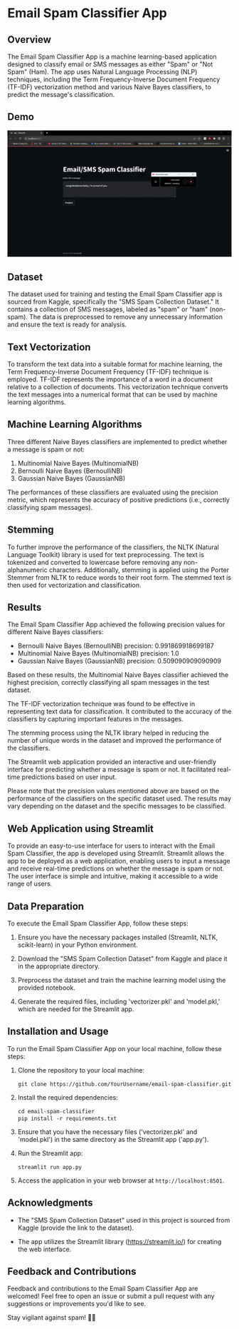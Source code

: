 # Email Spam Classifier App

## Overview

The Email Spam Classifier App is a machine learning-based application designed to classify email or SMS messages as either "Spam" or "Not Spam" (Ham). The app uses Natural Language Processing (NLP) techniques, including the Term Frequency-Inverse Document Frequency (TF-IDF) vectorization method and various Naive Bayes classifiers, to predict the message's classification.

## Demo

![Email Spam Classifier Demo](spam-demo.gif)

## Dataset

The dataset used for training and testing the Email Spam Classifier app is sourced from Kaggle, specifically the "SMS Spam Collection Dataset." It contains a collection of SMS messages, labeled as "spam" or "ham" (non-spam). The data is preprocessed to remove any unnecessary information and ensure the text is ready for analysis.

## Text Vectorization

To transform the text data into a suitable format for machine learning, the Term Frequency-Inverse Document Frequency (TF-IDF) technique is employed. TF-IDF represents the importance of a word in a document relative to a collection of documents. This vectorization technique converts the text messages into a numerical format that can be used by machine learning algorithms.

## Machine Learning Algorithms

Three different Naive Bayes classifiers are implemented to predict whether a message is spam or not:

1. Multinomial Naive Bayes (MultinomialNB)
2. Bernoulli Naive Bayes (BernoulliNB)
3. Gaussian Naive Bayes (GaussianNB)

The performances of these classifiers are evaluated using the precision metric, which represents the accuracy of positive predictions (i.e., correctly classifying spam messages).

## Stemming

To further improve the performance of the classifiers, the NLTK (Natural Language Toolkit) library is used for text preprocessing. The text is tokenized and converted to lowercase before removing any non-alphanumeric characters. Additionally, stemming is applied using the Porter Stemmer from NLTK to reduce words to their root form. The stemmed text is then used for vectorization and classification.

## Results

The Email Spam Classifier App achieved the following precision values for different Naive Bayes classifiers:

- Bernoulli Naive Bayes (BernoulliNB) precision: 0.991869918699187
- Multinomial Naive Bayes (MultinomialNB) precision: 1.0
- Gaussian Naive Bayes (GaussianNB) precision: 0.509090909090909

Based on these results, the Multinomial Naive Bayes classifier achieved the highest precision, correctly classifying all spam messages in the test dataset.

The TF-IDF vectorization technique was found to be effective in representing text data for classification. It contributed to the accuracy of the classifiers by capturing important features in the messages.

The stemming process using the NLTK library helped in reducing the number of unique words in the dataset and improved the performance of the classifiers.

The Streamlit web application provided an interactive and user-friendly interface for predicting whether a message is spam or not. It facilitated real-time predictions based on user input.

Please note that the precision values mentioned above are based on the performance of the classifiers on the specific dataset used. The results may vary depending on the dataset and the specific messages to be classified.



## Web Application using Streamlit

To provide an easy-to-use interface for users to interact with the Email Spam Classifier, the app is developed using Streamlit. Streamlit allows the app to be deployed as a web application, enabling users to input a message and receive real-time predictions on whether the message is spam or not. The user interface is simple and intuitive, making it accessible to a wide range of users.

## Data Preparation

To execute the Email Spam Classifier App, follow these steps:

1. Ensure you have the necessary packages installed (Streamlit, NLTK, scikit-learn) in your Python environment.

2. Download the "SMS Spam Collection Dataset" from Kaggle and place it in the appropriate directory.

3. Preprocess the dataset and train the machine learning model using the provided notebook.

4. Generate the required files, including 'vectorizer.pkl' and 'model.pkl,' which are needed for the Streamlit app.

## Installation and Usage

To run the Email Spam Classifier App on your local machine, follow these steps:

1. Clone the repository to your local machine:

   ```
   git clone https://github.com/YourUsername/email-spam-classifier.git
   ```

2. Install the required dependencies:

   ```
   cd email-spam-classifier
   pip install -r requirements.txt
   ```

3. Ensure that you have the necessary files ('vectorizer.pkl' and 'model.pkl') in the same directory as the Streamlit app ('app.py').

4. Run the Streamlit app:

   ```
   streamlit run app.py
   ```

5. Access the application in your web browser at `http://localhost:8501`.

## Acknowledgments

- The "SMS Spam Collection Dataset" used in this project is sourced from Kaggle (provide the link to the dataset).

- The app utilizes the Streamlit library (https://streamlit.io/) for creating the web interface.

## Feedback and Contributions

Feedback and contributions to the Email Spam Classifier App are welcomed! Feel free to open an issue or submit a pull request with any suggestions or improvements you'd like to see.

Stay vigilant against spam! 📧🚫